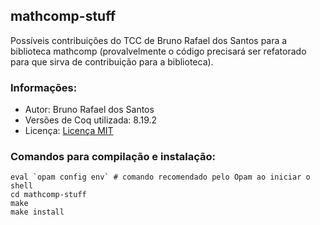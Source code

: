 ## mathcomp-stuff
Possíveis contribuições do TCC de Bruno Rafael dos Santos para a biblioteca mathcomp (provalvelmente o código precisará ser refatorado para que sirva de contribuição para a biblioteca).

### Informações:
- Autor: Bruno Rafael dos Santos
- Versões de Coq utilizada: 8.19.2
- Licença: [Licença MIT](LICENSE)

### Comandos para compilação e instalação:
    
``` shell
eval `opam config env` # comando recomendado pelo Opam ao iniciar o shell
cd mathcomp-stuff
make
make install
```
